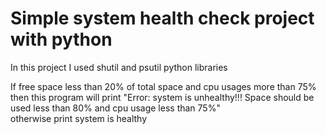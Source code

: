 # Simple system health check project with python
In this project I used shutil and psutil python libraries <br>

If free space less than 20% of total space and cpu usages more than 75% then this program will print "Error: system is unhealthy!!! Space should be used less than 80% and cpu usage less than 75%"<br>
otherwise print system is healthy
